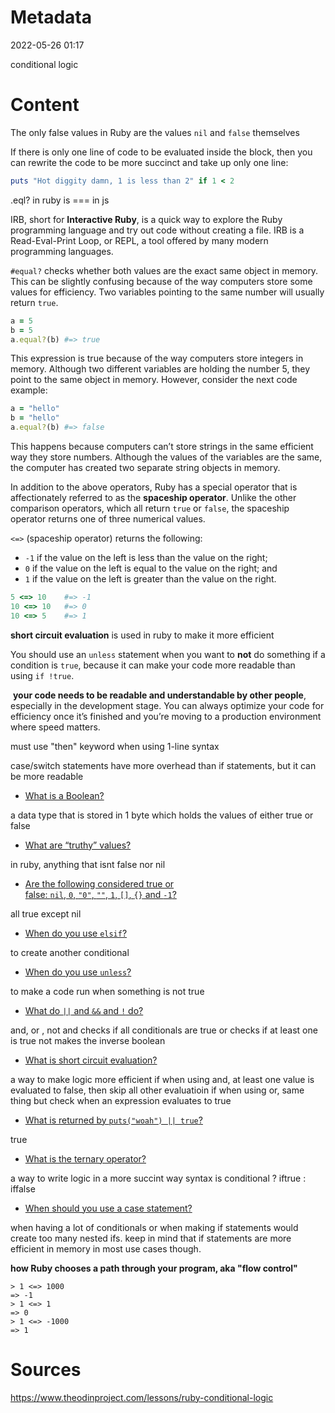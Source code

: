 # Metadata
2022-05-26 01:17

conditional logic

# Content
The only false values in Ruby are the values `nil` and `false` themselves

If there is only one line of code to be evaluated inside the block, then you can rewrite the code to be more succinct and take up only one line:

```ruby
puts "Hot diggity damn, 1 is less than 2" if 1 < 2
```

.eql? in ruby is === in js

 IRB, short for **Interactive Ruby**, is a quick way to explore the Ruby programming language and try out code without creating a file. IRB is a Read-Eval-Print Loop, or REPL, a tool offered by many modern programming languages.
 
 `#equal?` checks whether both values are the exact same object in memory. This can be slightly confusing because of the way computers store some values for efficiency. Two variables pointing to the same number will usually return `true`.

```ruby
a = 5
b = 5
a.equal?(b) #=> true
```

This expression is true because of the way computers store integers in memory. Although two different variables are holding the number 5, they point to the same object in memory. However, consider the next code example:

```ruby
a = "hello"
b = "hello"
a.equal?(b) #=> false
```

This happens because computers can’t store strings in the same efficient way they store numbers. Although the values of the variables are the same, the computer has created two separate string objects in memory.

In addition to the above operators, Ruby has a special operator that is affectionately referred to as the **spaceship operator**. Unlike the other comparison operators, which all return `true` or `false`, the spaceship operator returns one of three numerical values.

`<=>` (spaceship operator) returns the following:

-   `-1` if the value on the left is less than the value on the right;
-   `0` if the value on the left is equal to the value on the right; and
-   `1` if the value on the left is greater than the value on the right.

```ruby
5 <=> 10    #=> -1
10 <=> 10   #=> 0
10 <=> 5    #=> 1
```


**short circuit evaluation** is used in ruby to make it more efficient

You should use an `unless` statement when you want to **not** do something if a condition is `true`, because it can make your code more readable than using `if !true`.

 **your code needs to be readable and understandable by other people**, especially in the development stage. You can always optimize your code for efficiency once it’s finished and you’re moving to a production environment where speed matters.
 
 must use "then" keyword when using 1-line syntax
 
 case/switch statements have more overhead than if statements, but it can be more readable

-   [What is a Boolean?](https://www.theodinproject.com/lessons/ruby-conditional-logic#boolean-logic)

a data type that is stored in 1 byte which holds the values of either true or false

-   [What are “truthy” values?](https://www.theodinproject.com/lessons/ruby-conditional-logic#truthy-and-falsy-in-ruby)

in ruby, anything that isnt false nor nil

-   [Are the following considered true or false: `nil`, `0`, `"0"`, `""`, `1`, `[]`, `{}` and `-1`?](https://www.theodinproject.com/lessons/ruby-conditional-logic#truthy-and-falsy-in-ruby)

all true except nil

-   [When do you use `elsif`?](https://www.theodinproject.com/lessons/ruby-conditional-logic#adding-else-and-elsif)

to create another conditional

-   [When do you use `unless`?](https://www.theodinproject.com/lessons/ruby-conditional-logic#unless-statements)

to make a code run when something is not true

-   [What do `||` and `&&` and `!` do?](https://www.theodinproject.com/lessons/ruby-conditional-logic#logical-operators)

and, or , not
and checks if all conditionals are true
or checks if at least one is true
not makes the inverse boolean

-   [What is short circuit evaluation?](https://www.theodinproject.com/lessons/ruby-conditional-logic#logical-operators)

a way to make logic more efficient
if when using and, at least one value is evaluated to false, then skip all other evaluatioin
if when using or, same thing but check when an expression evaluates to true

-   [What is returned by `puts("woah") || true`?](https://www.eriktrautman.com/posts/ruby-explained-conditionals-and-flow-control)

true

-   [What is the ternary operator?](https://www.theodinproject.com/lessons/ruby-conditional-logic#ternary-operator)

a way to write logic in a more succint way
syntax is conditional ? iftrue : iffalse

-   [When should you use a case statement?](https://www.theodinproject.com/lessons/ruby-conditional-logic#case-statements)

when having a lot of conditionals or when making if statements would create too many nested ifs. keep in mind that if statements are more efficient in memory in most use cases though.

**how Ruby chooses a path through your program, aka "flow control"**

```
> 1 <=> 1000
=> -1
> 1 <=> 1
=> 0
> 1 <=> -1000
=> 1
```



# Sources
https://www.theodinproject.com/lessons/ruby-conditional-logic
